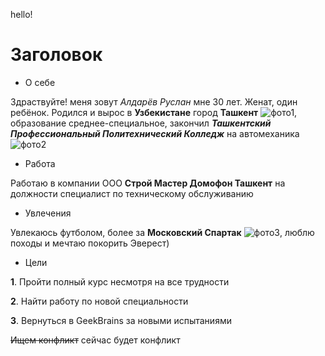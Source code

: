 hello!

# Заголовок
* О себе

Здраствуйте! меня зовут *Алдарёв Руслан* мне 30 лет. Женат, один ребёнок. Родился и вырос в **Узбекистане** город **Ташкент** ![фото1](https://storage.kun.uz/source/5/tpOlOACQJ2aOAPDxTR0FyGIGoki1QrBM.png), образование среднее-специальное, закончил ***Ташкентский Профессиональный Политехнический Колледж*** на автомеханика ![фото2](https://flomaster.club/uploads/posts/2021-12/1638881473_4-flomaster-club-p-risunok-na-temu-avtomekhanik-krasivie-risu-5.jpg) 
* Работа

Работаю в компании ООО **Строй Мастер Домофон Ташкент** на должности специалист по техническому обслуживанию
* Увлечения

Увлекаюсь футболом, более за **Московский Спартак** ![фото3](https://klike.net/uploads/posts/2020-09/1599373200_1.jpg), люблю походы и мечтаю покорить Эверест)
* Цели

**1**. Пройти полный курс несмотря на все трудности

**2**. Найти работу по новой специальности

**3**. Вернуться в GeekBrains за новыми испытаниями

~~Ищем конфликт~~
сейчас будет конфликт

